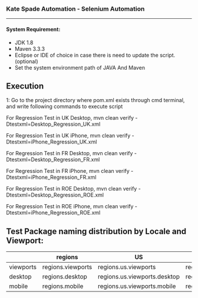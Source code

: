 ### Kate Spade Automation - Selenium Automation
---
#### System Requirement:

* JDK 1.8
* Maven 3.3.3
* Eclipse or IDE of choice in case there is need to update the script. (optional)
* Set the system environment path of JAVA And Maven


## Execution

1: Go to the project directory where pom.xml exists through cmd terminal, and write following commands to execute script

For Regression Test in UK Desktop, 
mvn clean verify -Dtestxml=Desktop_Regression_UK.xml

For Regression Test in UK iPhone, 
mvn clean verify -Dtestxml=iPhone_Regression_UK.xml

For Regression Test in FR Desktop, 
mvn clean verify -Dtestxml=Desktop_Regression_FR.xml

For Regression Test in FR iPhone, 
mvn clean verify -Dtestxml=iPhone_Regression_FR.xml

For Regression Test in ROE Desktop, 
mvn clean verify -Dtestxml=Desktop_Regression_ROE.xml

For Regression Test in ROE iPhone, 
mvn clean verify -Dtestxml=iPhone_Regression_ROE.xml


## Test Package naming distribution by Locale and Viewport:

|           | regions           | US                           | UK                           |
|-----------|-------------------|------------------------------|------------------------------|
| viewports | regions.viewports | regions.us.viewports         | regions.uk.viewports         |
| desktop   | regions.desktop   | regions.us.viewports.desktop | regions.uk.viewports.desktop |
| mobile    | regions.mobile    | regions.us.viewports.mobile  | regions.uk.viewports.mobile  |
